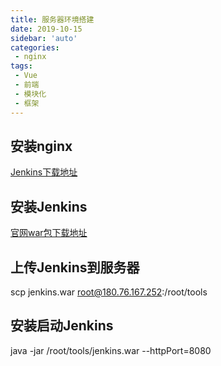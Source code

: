 ```yaml
---
title: 服务器环境搭建
date: 2019-10-15
sidebar: 'auto'
categories:
 - nginx
tags:
 - Vue
 - 前端
 - 模块化
 - 框架
---
```

##  安装nginx

[Jenkins下载地址](http://nginx.org/en/linux_packages.html#RHEL-CentOS)

##  安装Jenkins

[官网war包下载地址](https://jenkins.io/index.html)

##  上传Jenkins到服务器

scp jenkins.war root@180.76.167.252:/root/tools

##  安装启动Jenkins

java -jar /root/tools/jenkins.war --httpPort=8080